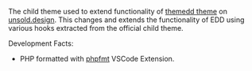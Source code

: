 The child theme used to extend functionality of [themedd theme](https://easydigitaldownloads.com/downloads/themedd/) on [unsold.design](http://unsold.design). This changes and extends the functionality of EDD using various hooks extracted from the official child theme.

Development Facts:
- PHP formatted with [phpfmt](https://github.com/kokororin/vscode-phpfmt) VSCode Extension. 
